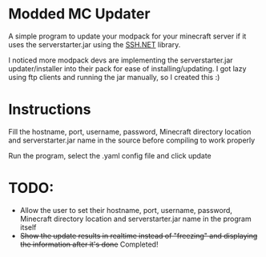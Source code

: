 # Modded MC Updater
A simple program to update your modpack for your minecraft server if it uses the serverstarter.jar using the [SSH.NET](https://github.com/sshnet/SSH.NET) library.

I noticed more modpack devs are implementing the serverstarter.jar updater/installer into their pack for ease of installing/updating. I got lazy using ftp clients and running the jar manually, so I created this :)

# Instructions
Fill the hostname, port, username, password, Minecraft directory location and serverstarter.jar name in the source before compiling to work properly

Run the program, select the .yaml config file and click update

# TODO:
- Allow the user to set their hostname, port, username, password, Minecraft directory location and serverstarter.jar name in the program itself
- ~~Show the update results in realtime instead of "freezing" and displaying the information after it's done~~ Completed!
